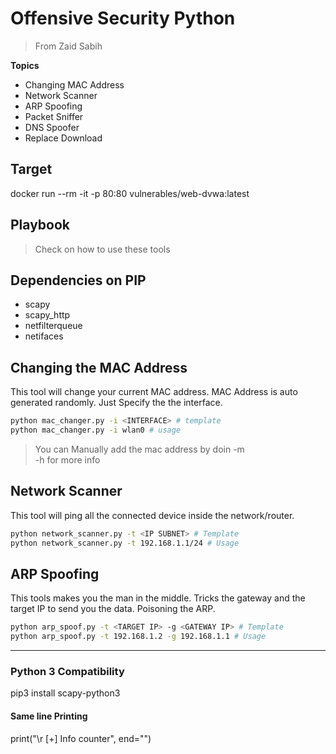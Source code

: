 # Offensive Security Python
> From Zaid Sabih

**Topics**
- Changing MAC Address 
- Network Scanner
- ARP Spoofing
- Packet Sniffer
- DNS Spoofer
- Replace Download

## Target 
docker run --rm -it -p 80:80 vulnerables/web-dvwa:latest

## Playbook
> Check on how to use these tools 

## Dependencies on PIP
- scapy
- scapy_http
- netfilterqueue
- netifaces

## Changing the MAC Address 

This tool will change your current MAC address. 
MAC Address is auto generated randomly. Just Specify the the interface. 

```bash
python mac_changer.py -i <INTERFACE> # template
python mac_changer.py -i wlan0 # usage
```
> You can Manually add the mac address by doin -m   
> -h for more info

## Network Scanner

This tool will ping all the connected device inside the network/router.

```bash
python network_scanner.py -t <IP SUBNET> # Template
python network_scanner.py -t 192.168.1.1/24 # Usage
```

## ARP Spoofing 

This tools makes you the man in the middle. 
Tricks the gateway and the target IP to send you the data.
Poisoning the ARP. 

```bash
python arp_spoof.py -t <TARGET IP> -g <GATEWAY IP> # Template
python arp_spoof.py -t 192.168.1.2 -g 192.168.1.1 # Usage
```

---

### Python 3 Compatibility

pip3 install scapy-python3

#### Same line Printing 
print("\r [+] Info counter", end="")

